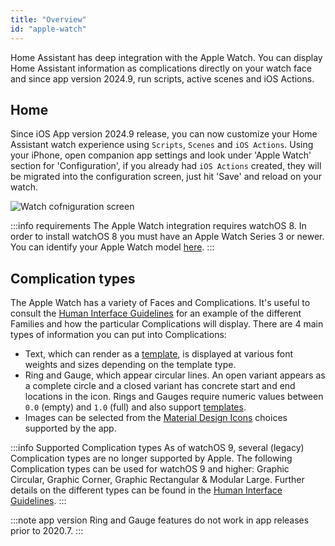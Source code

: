 ```yaml
---
title: "Overview"
id: "apple-watch"
---
```


Home Assistant has deep integration with the Apple Watch. You can display Home Assistant information as complications directly on your watch face and since app version 2024.9, run scripts, active scenes and iOS Actions.

## Home

Since iOS App version 2024.9 release, you can now customize your Home Assistant watch experience using `Scripts`, `Scenes` and `iOS Actions`.
Using your iPhone, open companion app settings and look under 'Apple Watch' section for 'Configuration', if you already had `iOS Actions` created, they will be migrated into the configuration screen, just hit 'Save' and reload on your watch.

<img src='/assets/ios/watch-config.png' alt="Watch cofniguration screen" />

:::info requirements
The Apple Watch integration requires watchOS 8. In order to install watchOS 8 you must have an Apple Watch Series 3 or newer. You can identify your Apple Watch model [here](https://support.apple.com/HT204507).
:::

## Complication types

The Apple Watch has a variety of Faces and Complications. It's useful to consult the [Human Interface Guidelines](https://developer.apple.com/design/human-interface-guidelines/components/system-experiences/complications/) for an example of the different Families and how the particular Complications will display. There are 4 main types of information you can put into Complications:

- Text, which can render as a [template](https://www.home-assistant.io/docs/configuration/templating/), is displayed at various font weights and sizes depending on the template type.
- Ring and Gauge, which appear circular lines. An open variant appears as a complete circle and a closed variant has concrete start and end locations in the icon. Rings and Gauges require numeric values between `0.0` (empty) and `1.0` (full) and also support [templates](https://www.home-assistant.io/docs/configuration/templating/).
- Images can be selected from the [Material Design Icons](http://materialdesignicons.com) choices supported by the app. 

:::info Supported Complication types
As of watchOS 9, several (legacy) Complication types are no longer supported by Apple. The following Complication types can be used for watchOS 9 and higher: Graphic Circular, Graphic Corner, Graphic Rectangular & Modular Large. Further details on the different types can be found in the [Human Interface Guidelines](https://developer.apple.com/design/human-interface-guidelines/components/system-experiences/complications/).
:::

:::note app version 
Ring and Gauge features do not work in app releases prior to 2020.7.
:::